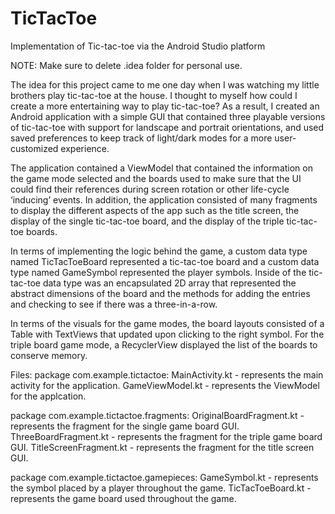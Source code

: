 # TicTacToe
Implementation of Tic-tac-toe via the Android Studio platform

NOTE: Make sure to delete .idea folder for personal use.

The idea for this project came to me one day when I was watching my little brothers play tic-tac-toe at the house. 
I thought to myself how could I create a more entertaining way to play tic-tac-toe? As a result, I created an Android 
application with a simple GUI that contained three playable versions of tic-tac-toe with support for landscape and 
portrait orientations, and used saved preferences to keep track of light/dark modes for a more user-customized experience.

The application contained a ViewModel that contained the information on the game mode selected and the boards used to make 
sure that the UI could find their references during screen rotation or other life-cycle ‘inducing’ events. In addition, the 
application consisted of many fragments to display the different aspects of the app such as the title screen, the display of 
the single tic-tac-toe board, and the display of the triple tic-tac-toe boards. 

In terms of implementing the logic behind the game, a custom data type named TicTacToeBoard represented a tic-tac-toe board 
and a custom data type named GameSymbol represented the player symbols. Inside of the tic-tac-toe data type was an encapsulated 
2D array that represented the abstract dimensions of the board and the methods for adding the entries and checking to see if 
there was a three-in-a-row.  

In terms of the visuals for the game modes, the board layouts consisted of a Table with TextViews that updated upon clicking 
to the right symbol. For the triple board game mode, a RecyclerView displayed the list of the boards to conserve memory. 

Files:
package com.example.tictactoe:
MainActivity.kt - represents the main activity for the application.
GameViewModel.kt - represents the ViewModel for the applcation.

package com.example.tictactoe.fragments:
OriginalBoardFragment.kt - represents the fragment for the single game board GUI.
ThreeBoardFragment.kt - represents the fragment for the triple game board GUI.
TitleScreenFragment.kt - represents the fragment for the title screen GUI.

package com.example.tictactoe.gamepieces:
GameSymbol.kt - represents the symbol placed by a player throughout the game.
TicTacToeBoard.kt - represents the game board used throughout the game.
